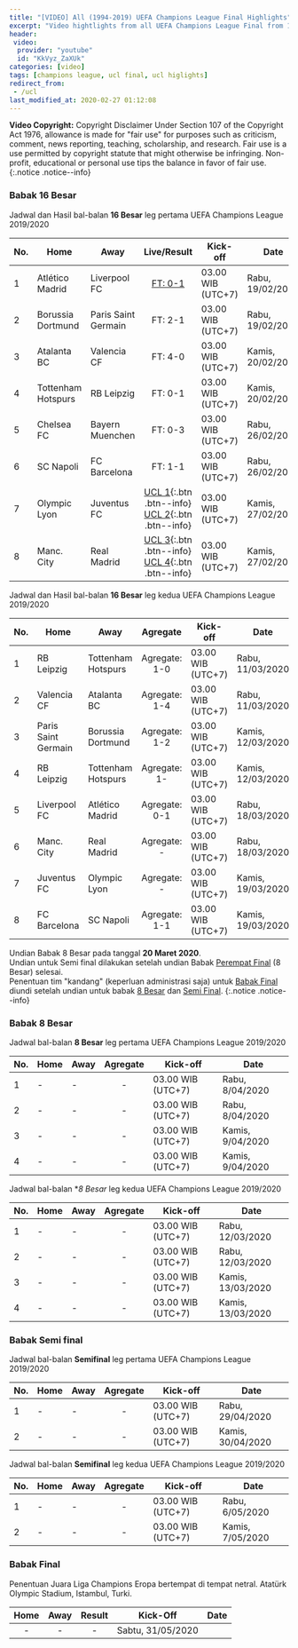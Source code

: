 ```yaml
---
title: "[VIDEO] All (1994-2019) UEFA Champions League Final Highlights"
excerpt: "Video hightlights from all UEFA Champions League Final from 1994 until 2019"
header:
 video:
  provider: "youtube"
  id: "KkVyz_ZaXUk"
categories: [video]
tags: [champions league, ucl final, ucl higlights]
redirect_from:
 - /ucl
last_modified_at: 2020-02-27 01:12:08
---
```

**Video Copyright:** Copyright Disclaimer Under Section 107 of the Copyright Act 1976, allowance is made for "fair use" for purposes such as criticism, comment, news reporting, teaching, scholarship, and research. Fair use is a use permitted by copyright statute that might otherwise be infringing. Non-profit, educational or personal use tips the balance in favor of fair use.
{:.notice .notice--info}

### Babak 16 Besar

Jadwal dan Hasil bal-balan **16 Besar** leg pertama UEFA Champions League 2019/2020

|No.|Home|Away|Live/Result|Kick-off|Date|
|---|---|---|:---:|---|---|
|1|Atlético Madrid|Liverpool FC|[FT: 0-1](/liverpool/ucl-away-vs-atletico/)|03.00 WIB (UTC+7)|Rabu, 19/02/2020|
|2|Borussia Dortmund|Paris Saint Germain|FT: 2-1|03.00 WIB (UTC+7)|Rabu, 19/02/2020|
|3|Atalanta BC|Valencia CF|FT: 4-0|03.00 WIB (UTC+7)|Kamis, 20/02/2020|
|4|Tottenham Hotspurs|RB Leipzig|FT: 0-1|03.00 WIB (UTC+7)|Kamis, 20/02/2020|
|5|Chelsea FC|Bayern Muenchen|FT: 0-3|03.00 WIB (UTC+7)|Rabu, 26/02/2020|
|6|SC Napoli|FC Barcelona|FT: 1-1|03.00 WIB (UTC+7)|Rabu, 26/02/2020|
|7|Olympic Lyon|Juventus FC|[UCL 1](/uclkamis1){:.btn .btn--info} [UCL 2](/uclkamis2){:.btn .btn--info}|03.00 WIB (UTC+7)|Kamis, 27/02/2020|
|8|Manc. City|Real Madrid|[UCL 3](/uclkamis3){:.btn .btn--info} [UCL 4](/uclkamis4){:.btn .btn--info}|03.00 WIB (UTC+7)|Kamis, 27/02/2020|

Jadwal dan Hasil bal-balan **16 Besar** leg kedua UEFA Champions League 2019/2020

|No.|Home|Away|Agregate|Kick-off|Date|
|---|---|---|:---:|---|---|
|1|RB Leipzig|Tottenham Hotspurs|Agregate: 1-0|03.00 WIB (UTC+7)|Rabu, 11/03/2020|
|2|Valencia CF|Atalanta BC|Agregate: 1-4|03.00 WIB (UTC+7)|Rabu, 11/03/2020|
|3|Paris Saint Germain|Borussia Dortmund|Agregate: 1-2|03.00 WIB (UTC+7)|Kamis, 12/03/2020|
|4|RB Leipzig|Tottenham Hotspurs|Agregate: 1-|03.00 WIB (UTC+7)|Kamis, 12/03/2020|
|5|Liverpool FC|Atlético Madrid|Agregate: 0-1|03.00 WIB (UTC+7)|Rabu, 18/03/2020|
|6|Manc. City|Real Madrid|Agregate: -|03.00 WIB (UTC+7)|Rabu, 18/03/2020|
|7|Juventus FC|Olympic Lyon|Agregate: -|03.00 WIB (UTC+7)|Kamis, 19/03/2020|
|8|FC Barcelona|SC Napoli|Agregate: 1-1|03.00 WIB (UTC+7)|Kamis, 19/03/2020|

Undian Babak 8 Besar pada tanggal **20 Maret 2020**. <br/>
Undian untuk Semi final dilakukan setelah undian Babak [Perempat Final](#babak-8-besar) (8 Besar) selesai. <br/>
Penentuan tim "kandang" (keperluan administrasi saja) untuk [Babak Final](#babak-final) diundi setelah undian untuk babak [8 Besar](#babak-8-besar) dan [Semi Final](#babak-semi-final).
{:.notice .notice--info}

### Babak 8 Besar

Jadwal bal-balan **8 Besar** leg pertama UEFA Champions League 2019/2020

|No.|Home|Away|Agregate|Kick-off|Date|
|---|---|---|:---:|---|---|
|1| - | - | - |03.00 WIB (UTC+7)|Rabu, 8/04/2020|
|2| - | - | - |03.00 WIB (UTC+7)|Rabu, 8/04/2020|
|3| - | - | - |03.00 WIB (UTC+7)|Kamis, 9/04/2020|
|4| - | - | - |03.00 WIB (UTC+7)|Kamis, 9/04/2020|

Jadwal bal-balan **8 Besar* leg kedua UEFA Champions League 2019/2020

|No.|Home|Away|Agregate|Kick-off|Date|
|---|---|---|:---:|---|---|
|1| - | - | - |03.00 WIB (UTC+7)|Rabu, 12/03/2020|
|2| - | - | - |03.00 WIB (UTC+7)|Rabu, 12/03/2020|
|3| - | - | - |03.00 WIB (UTC+7)|Kamis, 13/03/2020|
|4| - | - | - |03.00 WIB (UTC+7)|Kamis, 13/03/2020|

### Babak Semi final

Jadwal bal-balan **Semifinal** leg pertama UEFA Champions League 2019/2020

|No.|Home|Away|Agregate|Kick-off|Date|
|---|---|---|:---:|---|---|
|1| - | - | - |03.00 WIB (UTC+7)|Rabu, 29/04/2020|
|2| - | - | - |03.00 WIB (UTC+7)|Kamis, 30/04/2020|

Jadwal bal-balan **Semifinal** leg kedua UEFA Champions League 2019/2020

|No.|Home|Away|Agregate|Kick-off|Date|
|---|---|---|:---:|---|---|
|1| - | - | - |03.00 WIB (UTC+7)|Rabu, 6/05/2020|
|2| - | - | - |03.00 WIB (UTC+7)|Kamis, 7/05/2020|

### Babak Final

Penentuan Juara Liga Champions Eropa bertempat di tempat netral. Atatürk Olympic Stadium, Istambul, Turki.

|Home|Away|Result|Kick-Off|Date|
|:---:|:---:|:---:|---|---|
| - | - | - |Sabtu, 31/05/2020|

